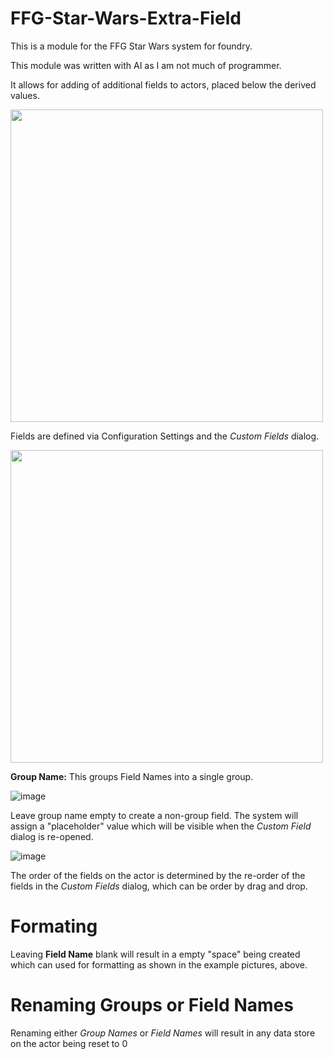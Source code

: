 # FFG-Star-Wars-Extra-Field
This is a module for the FFG Star Wars system for foundry. 

This module was written with AI as I am not much of programmer.

It allows for adding of additional fields to actors, placed below the derived values.

<img src="https://github.com/user-attachments/assets/91f36c04-50cc-4a4a-b932-68ba08b000de" width="500">

Fields are defined via Configuration Settings and the _Custom Fields_ dialog.

<img src="https://github.com/user-attachments/assets/efb248ea-dd9e-4fd0-b7c9-563229111147" width="500">

**Group Name:**
This groups Field Names into a single group.

![image](https://github.com/user-attachments/assets/4dc2b168-be8c-4ccb-b741-befe542cba39)

Leave group name empty to create a non-group field. The system will assign a "placeholder" value which will be visible when the _Custom Field_ dialog is re-opened.

![image](https://github.com/user-attachments/assets/9dba1a15-3fce-46f1-91bf-d41b617f895d)

The order of the fields on the actor is determined by the re-order of the fields in the _Custom Fields_ dialog, which can be order by drag and drop.

# Formating

Leaving **Field Name** blank will result in a empty "space" being created which can used for formatting as shown in the example pictures, above.

# Renaming Groups or Field Names
Renaming either _Group Names_ or _Field Names_ will result in any data store on the actor being reset to 0
